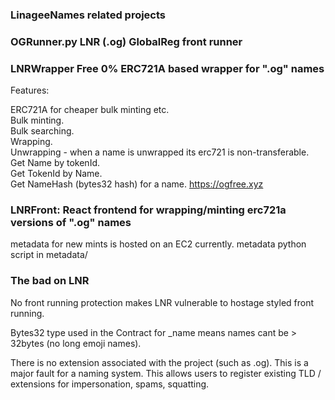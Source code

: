 ### LinageeNames related projects

### OGRunner.py LNR (.og) GlobalReg front runner

### LNRWrapper Free 0% ERC721A based wrapper for ".og" names
Features:  
  
ERC721A for cheaper bulk minting etc.  
Bulk minting.    
Bulk searching.  
Wrapping.  
Unwrapping - when a name is unwrapped its erc721 is non-transferable.  
Get Name by tokenId.  
Get TokenId by Name.  
Get NameHash (bytes32 hash) for a name.
https://ogfree.xyz  

### LNRFront: React frontend for wrapping/minting erc721a versions of ".og" names
metadata for new mints is hosted on an EC2 currently.
metadata python script in metadata/


### The bad on LNR
No front running protection makes LNR vulnerable to hostage styled front running.  

Bytes32 type used in the Contract for _name means names cant be > 32bytes (no long emoji names).  

There is no extension associated with the project (such as .og). This is a major fault for a naming system.
This allows users to register existing TLD / extensions for impersonation, spams, squatting.
